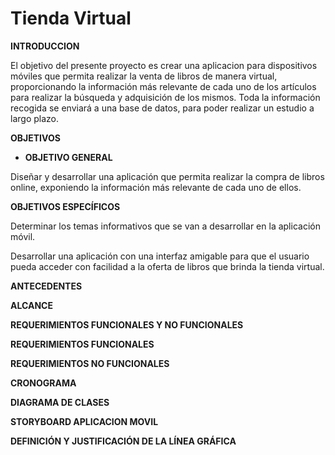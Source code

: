 # Tienda Virtual
**INTRODUCCION** 

El objetivo del presente proyecto es crear una aplicacion para dispositivos móviles que permita realizar la venta de libros de manera virtual, proporcionando la información más relevante de cada uno de los artículos para realizar la búsqueda y adquisición de los mismos. Toda la información recogida se enviará a una base de datos, para poder realizar un estudio a largo plazo.

**OBJETIVOS**

* **OBJETIVO GENERAL**

Diseñar y desarrollar una aplicación que permita realizar la compra de libros online, exponiendo la información más relevante de cada uno de ellos.


**OBJETIVOS ESPECÍFICOS**

Determinar los temas informativos que se van a desarrollar en la aplicación móvil.

Desarrollar una aplicación con una interfaz amigable para que el usuario pueda acceder con facilidad a la oferta de libros que brinda la tienda virtual.

**ANTECEDENTES**

**ALCANCE**

**REQUERIMIENTOS FUNCIONALES Y NO FUNCIONALES**

  **REQUERIMIENTOS FUNCIONALES**
  
  **REQUERIMIENTOS NO FUNCIONALES**
  
**CRONOGRAMA**

**DIAGRAMA DE CLASES**

**STORYBOARD APLICACION MOVIL**

**DEFINICIÓN Y JUSTIFICACIÓN DE LA LÍNEA GRÁFICA**



